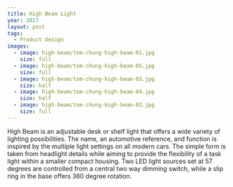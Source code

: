 ```yaml
---
title: High Beam Light
year: 2017
layout: post
tags:
  - Product design
images:
  - image: high-beam/tom-chung-high-beam-01.jpg
    size: full
  - image: high-beam/tom-chung-high-beam-05.jpg
    size: full
  - image: high-beam/tom-chung-high-beam-03.jpg
    size: half
  - image: high-beam/tom-chung-high-beam-04.jpg
    size: half
  - image: high-beam/tom-chung-high-beam-02.jpg
    size: full
---
```


High Beam is an adjustable desk or shelf light that offers a wide variety of lighting possibilities. The name, an automotive reference, and function is inspired by the multiple light settings on all modern cars. The simple form is taken from headlight details while aiming to provide the flexibility of a task light within a smaller compact housing. Two LED light sources set at 57 degrees are controlled from a central two way dimming switch, while a slip ring in the base offers 360 degree rotation.


